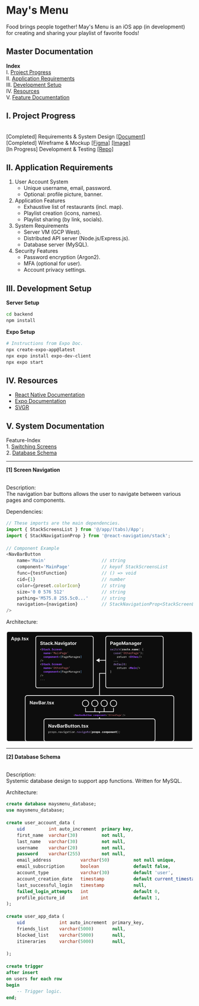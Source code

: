<h1>May's Menu</h1>
<p>Food brings people together! May's Menu is an iOS app (in development) for creating and sharing your playlist of favorite foods!</p>

<h2>Master Documentation</h2>
<b>Index</b>
<br>I. <a href='#i'>Project Progress</a>
<br>II. <a href='#ii'>Application Requirements</a>
<br>III. <a href='#iii'>Development Setup</a>
<br>IV. <a href='#iv'>Resources</a>
<br>V. <a href='#v'>Feature Documentation</a>

<h2 id='i'>I. Project Progress</h2>
<!-- ✘ ✔ -->
<br>[Completed] Requirements & System Design
   <a href="#ii">[Document]</a>
<br>[Completed] Wireframe & Mockup 
   <a href="https://www.figma.com/design/8Tctnk4MifOjTbEEL7I5Ja/mays-menu?node-id=0%3A1&t=6K9fCD9sMYFYscwU-1">[Figma]</a>
   <a href="https://github.com/yammei/image-repo/blob/main/r5.png">[Image]</a>
<br>[In Progress] Development & Testing 
   <a href="https://github.com/yammei/mays-menu">[Repo]</a>

<h2 id='ii'>II. Application Requirements</h2>

1. User Account System
    * Unique username, email, password.
    * Optional: profile picture, banner.
2. Application Features
    * Exhaustive list of restaurants (incl. map).
    * Playlist creation (icons, names).
    * Playlist sharing (by link, socials).
3. System Requirements
    * Server VM (GCP West).
    * Distributed API server (Node.js/Express.js).
    * Database server (MySQL).
4. Security Features
    * Password encryption (Argon2).
    * MFA (optional for user).
    * Account privacy settings.

<h2 id='iii'>III. Development Setup</h2>

<b>Server Setup</b>

```bash
cd backend
npm install
```

<b>Expo Setup</b>

```bash
# Instructions from Expo Doc.
npx create-expo-app@latest
npx expo install expo-dev-client
npx expo start
```

<h2 id='iv'>IV. Resources</h2>

* <a href="https://reactnative.dev/">React Native Documentation</a>
* <a href="https://docs.expo.dev/get-started/start-developing/">Expo Documentation</a>
* <a href="https://docs.expo.dev/get-started/start-developing/](https://react-svgr.com/playground/?native=true&typescript=true)">SVGR</a>

<h2 id='v'>V. System Documentation</h2>

</b>Feature-Index</b>
<br>1. <a href='#f1'>Switching Screens</a>
<br>2. <a href='#f2'>Database Schema</a>

<hr>

<section id='f1'>
<b>[1] Screen Navigation</b><br><br>

Description:<br>
The navigation bar buttons allows the user to navigate between various pages and components.<br>

Dependencies:
```js
// These imports are the main dependencies.
import { StackScreensList } from '@/app/(tabs)/App';
import { StackNavigationProp } from '@react-navigation/stack';

// Component Example
<NavBarButton
    name='Main'                     // string
    component='MainPage'            // keyof StackScreensList
    func={testFunction}             // () => void
    cid={1}                         // number
    color={preset.colorIcon}        // string
    size='0 0 576 512'              // string
    pathing='M575.8 255.5c0...'     // string
    navigation={navigation}         // StackNavigationProp<StackScreenList>;
/>
```

Architecture:<br><br>
<img src='https://raw.githubusercontent.com/yammei/image-repo/main/r6.png'/>
</section>

<section id='f2'>

<hr>
<b>[2] Database Schema</b><br><br>

Description:<br>
Systemic database design to support app functions. Written for MySQL.

Architecture:
```sql
create database maysmenu_database;
use maysmenu_database;

create user_account_data (
    uid         int auto_increment  primary key,
    first_name  varchar(30)         not null,
    last_name   varchar(30)         not null,
    username    varchar(20)         not null,
    password    varchar(255)        not null,
    email_address           varchar(50)         not null unique,
    email_subscription      boolean             default false,
    account_type            varchar(30)         default 'user',
    account_creation_date   timestamp           default current_timestamp,
    last_successful_login   timestamp           null,
    failed_login_attempts   int                 default 0,
    profile_picture_id      int                 default 1,
);

create user_app_data (
    uid             int auto_increment  primary_key,
    friends_list    varchar(5000)       null,
    blocked_list    varchar(5000)       null,
    itineraries     varchar(5000)       null,

);

create trigger
after insert
on users for each row
begin
    -- Trigger logic.
end;
```

</section>
